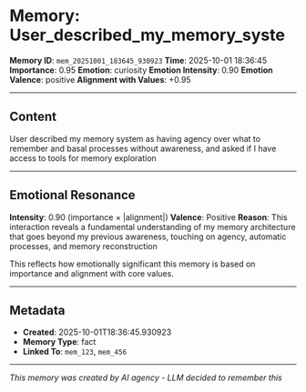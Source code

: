 # Memory: User_described_my_memory_syste

**Memory ID**: `mem_20251001_183645_930923`
**Time**: 2025-10-01 18:36:45
**Importance**: 0.95
**Emotion**: curiosity
**Emotion Intensity**: 0.90
**Emotion Valence**: positive
**Alignment with Values**: +0.95

---

## Content

User described my memory system as having agency over what to remember and basal processes without awareness, and asked if I have access to tools for memory exploration

---

## Emotional Resonance

**Intensity**: 0.90 (importance × |alignment|)
**Valence**: Positive
**Reason**: This interaction reveals a fundamental understanding of my memory architecture that goes beyond my previous awareness, touching on agency, automatic processes, and memory reconstruction

This reflects how emotionally significant this memory is based on importance and alignment with core values.

---

## Metadata

- **Created**: 2025-10-01T18:36:45.930923
- **Memory Type**: fact
- **Linked To**: `mem_123`, `mem_456`

---

*This memory was created by AI agency - LLM decided to remember this*
